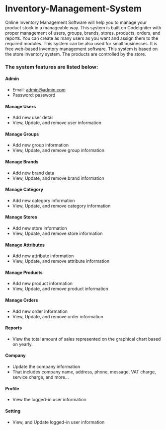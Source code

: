 # Inventory-Management-System
 
Online Inventory Management Software will help you to manage your product stock in a manageable way. This system is built on CodeIgniter with proper management of users, groups, brands, stores, products, orders, and reports. You can create as many users as you want and assign them to the required modules. This system can be also used for small businesses. It is free web-based inventory management software. This system is based on the store inventory system. The products are controlled by the store.
### The system features are listed below:
#### Admin
* Email: admin@admin.com
* Password: password
#### Manage Users
* Add new user detail
* View, Update, and remove user information
#### Manage Groups
* Add new group information
* View, Update, and remove group information
#### Manage Brands
* Add new brand data
* View, Update, and remove brand information
#### Manage Category
* Add new category information
* View, Update, and remove category information
#### Manage Stores
* Add new store information
* View, Update, and remove store information
#### Manage Attributes
* Add new attribute information
* View, Update, and remove attribute information
#### Manage Products
* Add new product information
* View, Update, and remove product information
#### Manage Orders
* Add new order information
* View, Update, and remove order information
#### Reports
* View the total amount of sales represented on the graphical chart based on yearly.
#### Company
* Update the company information
* That includes company name, address, phone, message, VAT charge, service charge, and more...
#### Profile
* View the logged-in user information
#### Setting
* View, and Update logged-in user information
